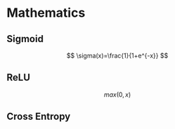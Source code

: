 # Mathematics

## Sigmoid

$$
\sigma(x)=\frac{1}{1+e^{-x}}
$$

## ReLU

$$
max(0,x)
$$

## Cross Entropy
